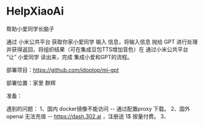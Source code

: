 # HelpXiaoAi
帮助小爱同学长脑子

通过 小米公共平台 获取你家小爱同学 输入 信息，将输入信息 抛给 GPT 进行处理并获得返回，将组织结果（可在集成豆包TTS增加音色）在 通过小米公共平台 “让” 小爱同学 读出来，完成 集成小爱和GPT的流程。

部署项目：https://github.com/idootop/mi-gpt

部署位置：家里 群辉

准备：



遇到的问题：
 1、国内 docker镜像不能访问
    -- 通过配置proxy 下载。
 2、国外openai 无法充值
   -- https://dash.302.ai ，注册送 1$ 按量付费。
 3、

